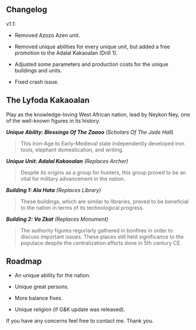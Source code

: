 ## Changelog
v1.1:
- Removed Azozo Azen unit.

- Removed unique abilities for every unique unit, but added a free promotion to the Adalal Kakaoalan (Drill 1).

- Adjusted some parameters and production costs for the unique buildings and units.

- Fixed crash issue.


## The Lyfoda Kakaoalan  
Play as the knowledge-loving West African nation, lead by Neykon Ney, one of the well-known figures in its history.  

***Unique Ability: Blessings Of The Zaaoo** (Scholars Of The Jade Hall)*
> This Iron-Age to Early-Medieval state independently developed iron tools, elephant domestication, and writing. 

***Unique Unit: Adalal Kakaoalan** (Replaces Archer)*  

> Despite its origins as a group for hunters, this group proved to be an vital for military advancement in the nation.  

***Building 1: Ala Hata** (Replaces Library)*  

> These buildings, which are similar to libraries, proved to be beneficial to the nation in terms of its technological progress. 

***Building 2: Va Zkat** (Replaces Monument)*  

> The authority figures regurlarly gathered in bonfires in order to discuss important issues. These places still held significance to the populace despite the centralization efforts done in 5th century CE. 

## Roadmap
- An unique ability for the nation.

- Unique great persons.

- More balance fixes.

- Unique religion (if G&K update was released).

If you have any concerns feel free to contact me. Thank you.
